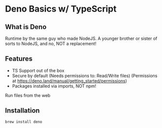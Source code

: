 # Deno Basics w/ TypeScript

## What is Deno
Runtime by the same guy who made NodeJS. A younger brother or sister of sorts to NodeJS, and no, NOT a replacement!

## Features
* TS Support out of the box
* Secure by default (Needs permissions to: Read/Write files) (Permissions at https://deno.land/manual/getting_started/permissions)
* Packages installed via imports, NOT npm!

Run files from the web

## Installation

```brew install deno```
